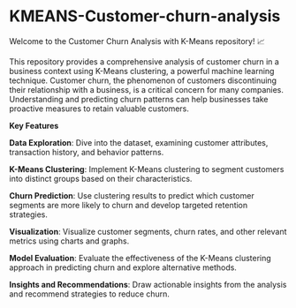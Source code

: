 # KMEANS-Customer-churn-analysis
Welcome to the Customer Churn Analysis with K-Means repository! 📈

This repository provides a comprehensive analysis of customer churn in a business context using K-Means clustering, a powerful machine learning technique. Customer churn, the phenomenon of customers discontinuing their relationship with a business, is a critical concern for many companies. Understanding and predicting churn patterns can help businesses take proactive measures to retain valuable customers.

**Key Features**

**Data Exploration**: Dive into the dataset, examining customer attributes, transaction history, and behavior patterns.

**K-Means Clustering**: Implement K-Means clustering to segment customers into distinct groups based on their characteristics.

**Churn Prediction**: Use clustering results to predict which customer segments are more likely to churn and develop targeted retention strategies.

**Visualization**: Visualize customer segments, churn rates, and other relevant metrics using charts and graphs.

**Model Evaluation**: Evaluate the effectiveness of the K-Means clustering approach in predicting churn and explore alternative methods.

**Insights and Recommendations**: Draw actionable insights from the analysis and recommend strategies to reduce churn.
